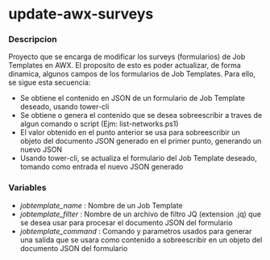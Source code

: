 # update-awx-surveys
### Descripcion
Proyecto que se encarga de modificar los surveys (formularios) de Job Templates en AWX. El proposito de esto es poder actualizar, de forma dinamica, algunos campos de los formularios de Job Templates. Para ello, se sigue esta secuencia:

- Se obtiene el contenido en JSON de un formulario de Job Template deseado, usando tower-cli
- Se obtiene o genera el contenido que se desea sobreescribir a traves de algun comando o script (Ejm: list-networks.ps1)
- El valor obtenido en el punto anterior se usa para sobreescribir un objeto del documento JSON generado en el primer punto, generando un nuevo JSON
- Usando tower-cli, se actualiza el formulario del Job Template deseado, tomando como entrada el nuevo JSON generado

### Variables
- *jobtemplate_name* : Nombre de un Job Template
- *jobtemplate_filter* : Nombre de un archivo de filtro JQ (extension .jq) que se desea usar para procesar el documento JSON del formulario
- *jobtemplate_command* : Comando y parametros usados para generar una salida que se usara como contenido a sobreescribir en un objeto del documento JSON del formulario
